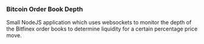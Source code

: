 ### Bitcoin Order Book Depth

Small NodeJS application which uses websockets to monitor the depth of the Bitfinex order books to determine liquidity for a certain percentage price move. 
